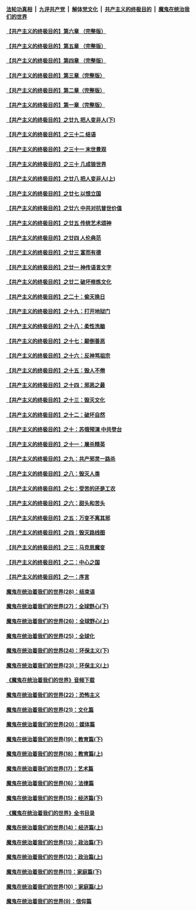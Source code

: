 ####  [法轮功真相](../../../../basic/blob/master/README.md?t=07040932) &nbsp;|&nbsp; [九评共产党](../../../../9ping.md/blob/master/README.md?t=07040932) &nbsp;|&nbsp; [解体党文化](../../../../jtdwh.md/blob/master/README.md?t=07040932)  &nbsp;|&nbsp; [共产主义的终极目的](../../../../gczydzjmd.md/blob/master/README.md?t=07040932) &nbsp;|&nbsp; [魔鬼在统治我们的世界](../../../../mgztzwmdsj.md/blob/master/README.md?t=07040932) 

#### [【共产主义的终极目的】第六章 （完整版）](../pages/nsc422/n11428913.md?t=07040932) 

#### [【共产主义的终极目的】第五章 （完整版）](../pages/nsc422/n11428912.md?t=07040932) 

#### [【共产主义的终极目的】第四章 （完整版）](../pages/nsc422/n11428907.md?t=07040932) 

#### [【共产主义的终极目的】第三章（完整版）](../pages/nsc422/n11428848.md?t=07040932) 

#### [【共产主义的终极目的】第二章（完整版）](../pages/nsc422/n11428831.md?t=07040932) 

#### [【共产主义的终极目的】第一章（完整版）](../pages/nsc422/n11417651.md?t=07040932) 

#### [【共产主义的终极目的】之廿九 把人变非人(下)](../pages/nsc422/n11344140.md?t=07040932) 

#### [【共产主义的终极目的】之三十二 结语](../pages/nsc422/n11360535.md?t=07040932) 

#### [【共产主义的终极目的】之三十一 末世景观](../pages/nsc422/n11351129.md?t=07040932) 

#### [【共产主义的终极目的】之三十 几成狼世界](../pages/nsc422/n11348280.md?t=07040932) 

#### [【共产主义的终极目的】之廿八 把人变非人(上)](../pages/nsc422/n11340492.md?t=07040932) 

#### [【共产主义的终极目的】之廿七 以恨立国](../pages/nsc422/n11336944.md?t=07040932) 

#### [【共产主义的终极目的】之廿六 中共对抗普世价值](../pages/nsc422/n11324785.md?t=07040932) 

#### [【共产主义的终极目的】之廿五 传统艺术颂神](../pages/nsc422/n11296396.md?t=07040932) 

#### [【共产主义的终极目的】之廿四 人伦典范](../pages/nsc422/n11296397.md?t=07040932) 

#### [【共产主义的终极目的】之廿三 富而有德](../pages/nsc422/n11283598.md?t=07040932) 

#### [【共产主义的终极目的】之廿一 神传语言文字](../pages/nsc422/n11263265.md?t=07040932) 

#### [【共产主义的终极目的】之廿二 破坏修炼文化](../pages/nsc422/n11245728.md?t=07040932) 

#### [【共产主义的终极目的】之二十：偷天换日](../pages/nsc422/n11238846.md?t=07040932) 

#### [【共产主义的终极目的】之十九：打开地狱门](../pages/nsc422/n11206376.md?t=07040932) 

#### [【共产主义的终极目的】之十八：柔性洗脑](../pages/nsc422/n11199994.md?t=07040932) 

#### [【共产主义的终极目的】之十七：颠倒善恶](../pages/nsc422/n11179782.md?t=07040932) 

#### [【共产主义的终极目的】之十六：反神骂祖宗](../pages/nsc422/n11166798.md?t=07040932) 

#### [【共产主义的终极目的】之十五：毁人不倦](../pages/nsc422/n11166792.md?t=07040932) 

#### [【共产主义的终极目的】之十四：邪恶之最](../pages/nsc422/n11150249.md?t=07040932) 

#### [【共产主义的终极目的】之十三：毁灭文化](../pages/nsc422/n11135227.md?t=07040932) 

#### [【共产主义的终极目的】之十二：破坏自然](../pages/nsc422/n11135214.md?t=07040932) 

#### [【共产主义的终极目的】之十：苏俄预演 中共登台](../pages/nsc422/n11118424.md?t=07040932) 

#### [【共产主义的终极目的】之十一：屠杀精英](../pages/nsc422/n11118442.md?t=07040932) 

#### [【共产主义的终极目的】之九：共产邪灵一路杀](../pages/nsc422/n11114139.md?t=07040932) 

#### [【共产主义的终极目的】之八：毁灭人类](../pages/nsc422/n11108503.md?t=07040932) 

#### [【共产主义的终极目的】之七：受苦的还是工农](../pages/nsc422/n11101809.md?t=07040932) 

#### [【共产主义的终极目的】之六：甜头和苦头](../pages/nsc422/n11096971.md?t=07040932) 

#### [【共产主义的终极目的】之五：万变不离其邪](../pages/nsc422/n11091285.md?t=07040932) 

#### [【共产主义的终极目的】之四：毁灭路线图](../pages/nsc422/n11086284.md?t=07040932) 

#### [【共产主义的终极目的】之三：马克思魔变](../pages/nsc422/n11061941.md?t=07040932) 

#### [【共产主义的终极目的】之二：中心之国](../pages/nsc422/n11047728.md?t=07040932) 

#### [【共产主义的终极目的】之一：序言](../pages/nsc422/n11086077.md?t=07040932) 

#### [魔鬼在统治着我们的世界(28)：结束语](../pages/nsc422/n10936246.md?t=07040932) 

#### [魔鬼在统治着我们的世界(27)：全球野心(下)](../pages/nsc422/n10928319.md?t=07040932) 

#### [魔鬼在统治着我们的世界(26)：全球野心(上)](../pages/nsc422/n10900318.md?t=07040932) 

#### [魔鬼在统治着我们的世界(25)：全球化](../pages/nsc422/n10788205.md?t=07040932) 

#### [魔鬼在统治着我们的世界(24)：环保主义(下)](../pages/nsc422/n10695307.md?t=07040932) 

#### [魔鬼在统治着我们的世界(23)：环保主义(上)](../pages/nsc422/n10688613.md?t=07040932) 

#### [《魔鬼在统治着我们的世界》音频下载](../pages/nsc422/n10635553.md?t=07040932) 

#### [魔鬼在统治着我们的世界(22)：恐怖主义](../pages/nsc422/n10614727.md?t=07040932) 

#### [魔鬼在统治着我们的世界(21)：文化篇](../pages/nsc422/n10597706.md?t=07040932) 

#### [魔鬼在统治着我们的世界(20)：媒体篇](../pages/nsc422/n10586579.md?t=07040932) 

#### [魔鬼在统治着我们的世界(19)：教育篇(下)](../pages/nsc422/n10564808.md?t=07040932) 

#### [魔鬼在统治着我们的世界(18)：教育篇(上)](../pages/nsc422/n10526970.md?t=07040932) 

#### [魔鬼在统治着我们的世界(17)：艺术篇](../pages/nsc422/n10499093.md?t=07040932) 

#### [魔鬼在统治着我们的世界(16)：法律篇](../pages/nsc422/n10485969.md?t=07040932) 

#### [魔鬼在统治着我们的世界(15)：经济篇(下)](../pages/nsc422/n10469975.md?t=07040932) 

#### [《魔鬼在统治着我们的世界》全书目录](../pages/nsc422/n10464261.md?t=07040932) 

#### [魔鬼在统治着我们的世界(14)：经济篇(上)](../pages/nsc422/n10457370.md?t=07040932) 

#### [魔鬼在统治着我们的世界(13)：政治篇(下)](../pages/nsc422/n10448270.md?t=07040932) 

#### [魔鬼在统治着我们的世界(12)：政治篇(上)](../pages/nsc422/n10444576.md?t=07040932) 

#### [魔鬼在统治着我们的世界(11)：家庭篇(下)](../pages/nsc422/n10440961.md?t=07040932) 

#### [魔鬼在统治着我们的世界(10)：家庭篇(上)](../pages/nsc422/n10435448.md?t=07040932) 

#### [魔鬼在统治着我们的世界(9)：信仰篇](../pages/nsc422/n10432159.md?t=07040932) 


